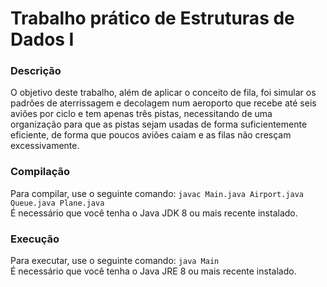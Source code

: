 # Trabalho prático de Estruturas de Dados I

### Descrição
O objetivo deste trabalho, além de aplicar o conceito de fila, foi simular os padrões de aterrissagem e decolagem num aeroporto que recebe até seis aviões por ciclo e tem apenas três pistas, necessitando de uma organização para que as pistas sejam usadas de forma suficientemente eficiente, de forma que poucos aviões caiam e as filas não cresçam excessivamente.

### Compilação
Para compilar, use o seguinte comando: 
```javac Main.java Airport.java Queue.java Plane.java```  
É necessário que você tenha o Java JDK 8 ou mais recente instalado.

### Execução
Para executar, use o seguinte comando: 
```java Main```  
É necessário que você tenha o Java JRE 8 ou mais recente instalado.
